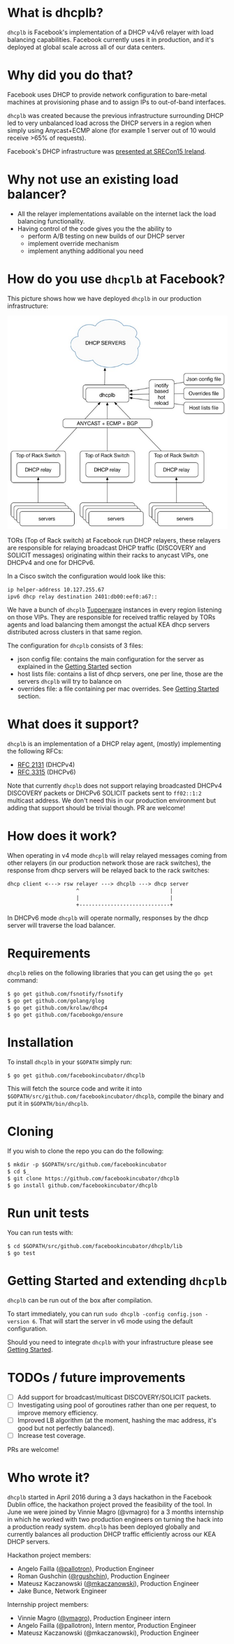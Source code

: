 # What is dhcplb?

`dhcplb` is Facebook's implementation of a DHCP v4/v6 relayer with load
balancing capabilities.
Facebook currently uses it in production, and it's deployed at global scale
across all of our data centers.

# Why did you do that?

Facebook uses DHCP to provide network configuration to bare-metal machines at
provisioning phase and to assign IPs to out-of-band interfaces.  

`dhcplb` was created because the previous infrastructure surrounding DHCP led
to very unbalanced load across the DHCP servers in a region when simply using
Anycast+ECMP alone (for example 1 server out of 10 would receive >65% of
requests).

Facebook's DHCP infrastructure was [presented at SRECon15 Ireland](https://www.usenix.org/conference/srecon15europe/program/presentation/failla).

# Why not use an existing load balancer?

* All the relayer implementations available on the internet lack the load
balancing functionality.
* Having control of the code gives you the the ability to
  * perform A/B testing on new builds of our DHCP server
  * implement override mechanism
  * implement anything additional you need

# How do you use `dhcplb` at Facebook?

This picture shows how we have deployed `dhcplb` in our production
infrastructure:

![DHCPLB deployed at Facebook](/docs/dhcplb-fb-deployment.jpg)

TORs (Top of Rack switch) at Facebook run DHCP relayers, these relayers are
responsible for relaying broadcast DHCP traffic (DISCOVERY and SOLICIT
messages) originating within their racks to anycast VIPs, one DHCPv4 and one
for DHCPv6.

In a Cisco switch the configuration would look like this:

```
ip helper-address 10.127.255.67
ipv6 dhcp relay destination 2401:db00:eef0:a67::
```

We have a bunch of `dhcplb` [Tupperware](https://blog.docker.com/2014/07/dockercon-video-containerized-deployment-at-facebook/) instances in every region listening on
those VIPs.
They are responsible for received traffic relayed by TORs agents and load
balancing them amongst the actual KEA dhcp servers distributed across clusters
in that same region.

The configuration for `dhcplb` consists of 3 files:

* json config file: contains the main configuration for the server as explained
   in the [Getting Started](docs/getting-started.md) section
 * host lists file: contains a list of dhcp servers, one per line, those are
   the servers `dhcplb` will try to balance on
 * overrides file: a file containing per mac overrides. See
   [Getting Started](docs/getting-started.md) section.

# What does it support?

`dhcplb` is an implementation of a DHCP relay agent, (mostly) implementing the
following RFCs:

* [RFC 2131](https://tools.ietf.org/html/rfc2131) (DHCPv4)
* [RFC 3315](https://tools.ietf.org/html/rfc3315) (DHCPv6)

Note that currently `dhcplb` does not support relaying broadcasted DHCPv4
DISCOVERY packets or DHCPv6 SOLICIT packets sent to `ff02::1:2` multicast
address. We don't need this in our production environment but adding that
support should be trivial though. PR are welcome!

# How does it work?

When operating in v4 mode `dhcplb` will relay relayed messages coming from other
relayers (in our production network those are rack switches), the response from
dhcp servers will be relayed back to the rack switches:

```
dhcp client <---> rsw relayer ---> dhcplb ---> dhcp server
                      ^                             |
                      |                             |
                      +-----------------------------+
```

In DHCPv6 mode `dhcplb` will operate normally, responses by the dhcp server
will traverse the load balancer.

# Requirements

`dhcplb` relies on the following libraries that you can get using the `go get`
command:

```
$ go get github.com/fsnotify/fsnotify
$ go get github.com/golang/glog
$ go get github.com/krolaw/dhcp4
$ go get github.com/facebookgo/ensure
```

# Installation

To install `dhcplb` in your `$GOPATH` simply run:

```
$ go get github.com/facebookincubator/dhcplb
```

This will fetch the source code and write it into
`$GOPATH/src/github.com/facebookincubator/dhcplb`, compile the binary and put
it in `$GOPATH/bin/dhcplb`.

# Cloning

If you wish to clone the repo you can do the following:


```
$ mkdir -p $GOPATH/src/github.com/facebookincubator
$ cd $_
$ git clone https://github.com/facebookincubator/dhcplb
$ go install github.com/facebookincubator/dhcplb
```

# Run unit tests

You can run tests with:

```
$ cd $GOPATH/src/github.com/facebookincubator/dhcplb/lib
$ go test
```

# Getting Started and extending `dhcplb`

`dhcplb` can be run out of the box after compilation.

To start immediately, you can run
`sudo dhcplb -config config.json -version 6`.
That will start the server in v6 mode using the default configuration.

Should you need to integrate `dhcplb` with your infrastructure please
see [Getting Started](docs/getting-started.md).

# TODOs / future improvements

- [ ] Add support for broadcast/multicast DISCOVERY/SOLICIT packets.
- [ ] Investigating using pool of goroutines rather than one per request, to improve memory efficiency.
- [ ] Improved LB algorithm (at the moment, hashing the mac address, it's good but not perfectly balanced).
- [ ] Increase test coverage.

PRs are welcome!

# Who wrote it?

`dhcplb` started in April 2016 during a 3 days hackathon in the Facebook
Dublin office, the hackathon project proved the feasibility of the tool.
In June we were joined by Vinnie Magro (@vmagro) for a 3 months internship in
which he worked with two production engineers on turning the hack into a
production ready system.
`dhcplb` has been deployed globally and currently balances all production DHCP
traffic efficiently across our KEA DHCP servers.

Hackathon project members:

* Angelo Failla ([@pallotron](https://github.com/pallotron)), Production Engineer
* Roman Gushchin ([@rgushchin](https://github.com/rgushchin)), Production Engineer
* Mateusz Kaczanowski ([@mkaczanowski](https://github.com/mkaczanowski)), Production Engineer
* Jake Bunce, Network Engineer

Internship project members:

* Vinnie Magro ([@vmagro](https://github.com/vmagro)), Production Engineer intern
* Angelo Failla (@pallotron), Intern mentor, Production Engineer
* Mateusz Kaczanowski (@mkaczanowski), Production Engineer
